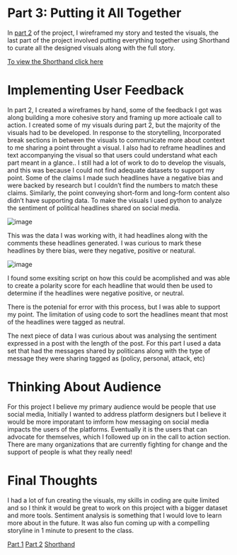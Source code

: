 # Part 3: Putting it All Together 
In [part 2](/part2finalproject.md) of the project, I wireframed my story and tested the visuals, the last part of the project involved putting everything together using Shorthand to curate all the designed visuals along with the full story.

[To view the Shorthand click here](/https://carnegiemellon.shorthandstories.com/political-content-moderation-on-social-media-needs-to-change/index.html#group-section-What-can-be-Done-cdwOcaJH4U)

# Implementing User Feedback
In part 2, I created a wireframes by hand, some of the feedback I got was along building a more cohesive story and framing up more actioale call to action. I created some of my visuals during part 2, but the majority of the visuals had to be developed.
In response to the storytelling, Incorporated break sections in between the visuals to communicate more about context to me sharing a point throught a visual. I also had to reframe headlines and text accompanying the visual so that users could understand what each part meant in a glance..
I still had a lot of work to do to develop the visuals, and this was because I could not find adequate datasets to support my point. Some of the claims I made such headlines have a negative bias and were backed by research but I couldn’t find the numbers to match these claims. Similarly, the point conveying short-form and long-form content also didn’t have supporting data. 
To make the visuals I used python to analyze the sentiment of political headlines shared on social media. 

![image](https://user-images.githubusercontent.com/117247447/206744836-b3207b85-a842-4d11-b7cc-26a6f5516516.png)

This was the data I was working with, it had headlines along with the comments these headlines generated. I was curious to mark these headlines by there bias, were they negative, positive or neatural. 

![image](https://user-images.githubusercontent.com/117247447/206745098-cf77e423-57b7-449e-9174-49709d0d0614.png)

I found some exsiting script on how this could be acomplished and was able to create a polarity score for each headline that would then be used to determine if the headlines were negative positive, or neutral. 

There is the potenial for error with this process, but I was able to support my point. The limitation of using code to sort the headlines meant that most of the headlines were tagged as neutral. 

The next piece of data I was curious about was analysing the sentiment expressed in a post with the length of the post. For this part I used a data set that had the messages shared by politicans along with the type of message they were sharing tagged as (policy, personal, attack, etc) 

# Thinking About Audience 

For this project I believe my primary audience would be people that use social media, Initially I wanted to address platform designers but I believe it would be more imporatant to imform how messaging on social media impacts the users of the platforms. Eventually it is the users that can advocate for themselves, which I followed up on in the call to action section. There are many organizations that are currently fighting for change and the support of people is what they really need!

# Final Thoughts

I had a lot of fun creating the visuals, my skills in coding are quite limited and so I think it would be great to work on this project with a bigger dataset and more tools. Sentiment analysis is something that I would love to learn more about in the future. It was also fun coming up with a compelling storyline in 1 minute to present to the class.

[Part 1](/part1finalproject.md)
[Part 2](/part2finalproject.md)
[Shorthand](/https://carnegiemellon.shorthandstories.com/political-content-moderation-on-social-media-needs-to-change/index.html#group-section-What-can-be-Done-cdwOcaJH4U) 

